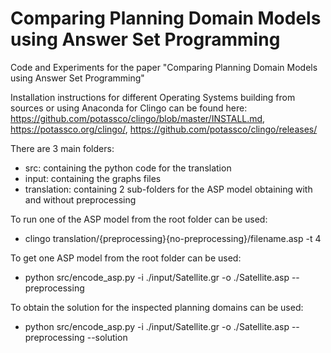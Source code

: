 # Comparing Planning Domain Models using Answer Set Programming
 Code and Experiments for the paper "Comparing Planning Domain Models using Answer Set Programming"

Installation instructions for different Operating Systems building from sources or using Anaconda for Clingo can be found here: https://github.com/potassco/clingo/blob/master/INSTALL.md, https://potassco.org/clingo/, https://github.com/potassco/clingo/releases/

There are 3 main folders:
 - src: containing the python code for the translation
 - input: containing the graphs files
 - translation: containing 2 sub-folders for the ASP model obtaining with and without preprocessing

To run one of the ASP model from the root folder can be used: 
- clingo translation/{preprocessing}{no-preprocessing}/filename.asp -t 4

To get one ASP model from the root folder can be used: 
- python src/encode_asp.py -i ./input/Satellite.gr -o ./Satellite.asp --preprocessing

To obtain the solution for the inspected planning domains can be used: 
- python src/encode_asp.py -i ./input/Satellite.gr -o ./Satellite.asp --preprocessing --solution

